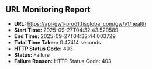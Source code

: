 ## URL Monitoring Report

- **URL:** https://api-gw1-prod1.fisglobal.com/gw/v1/health
- **Start Time:** 2025-09-27T04:32:43.529589
- **End Time:** 2025-09-27T04:32:44.003729
- **Total Time Taken:** 0.47414 seconds
- **HTTP Status Code:** 403
- **Status:** Failure
- **Failure Reason:** HTTP Status Code: 403
